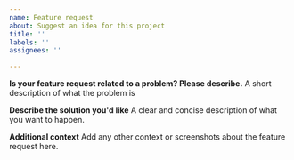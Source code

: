 ```yaml
---
name: Feature request
about: Suggest an idea for this project
title: ''
labels: ''
assignees: ''

---
```


**Is your feature request related to a problem? Please describe.**
A short description of what the problem is

**Describe the solution you'd like**
A clear and concise description of what you want to happen.

**Additional context**
Add any other context or screenshots about the feature request here.
